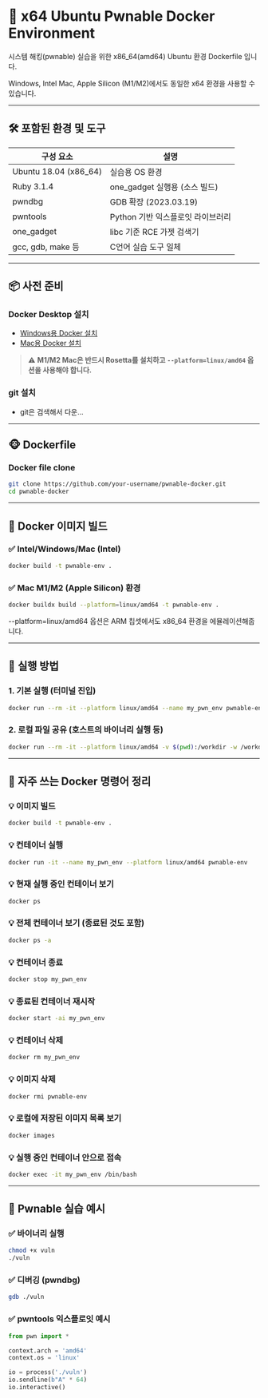 # 🐧 x64 Ubuntu Pwnable Docker Environment

시스템 해킹(pwnable) 실습을 위한 x86_64(amd64) Ubuntu 환경 Dockerfile 입니다.

Windows, Intel Mac, Apple Silicon (M1/M2)에서도 동일한 x64 환경을 사용할 수 있습니다.

---

## 🛠️ 포함된 환경 및 도구

| 구성 요소          | 설명 |
|-------------------|------|
| Ubuntu 18.04 (x86_64) | 실습용 OS 환경 |
| Ruby 3.1.4         | one_gadget 실행용 (소스 빌드) |
| pwndbg             | GDB 확장 (2023.03.19) |
| pwntools           | Python 기반 익스플로잇 라이브러리 |
| one_gadget         | libc 기준 RCE 가젯 검색기 |
| gcc, gdb, make 등  | C언어 실습 도구 일체 |

---

## 📦 사전 준비

### Docker Desktop 설치
- [Windows용 Docker 설치](https://docs.docker.com/desktop/install/windows-install/)
- [Mac용 Docker 설치](https://docs.docker.com/desktop/install/mac-install/)

> ⚠️ **M1/M2 Mac은 반드시 Rosetta를 설치하고 `--platform=linux/amd64` 옵션을 사용해야 합니다.**

### git 설치
- git은 검색해서 다운...

---

## 🐵 Dockerfile

### Docker file clone
```bash
git clone https://github.com/your-username/pwnable-docker.git
cd pwnable-docker
```

---

## 🧪 Docker 이미지 빌드

### ✅ Intel/Windows/Mac (Intel)
```bash
docker build -t pwnable-env .
```

### ✅ Mac M1/M2 (Apple Silicon) 환경
```bash
docker buildx build --platform=linux/amd64 -t pwnable-env .
```
--platform=linux/amd64 옵션은 ARM 칩셋에서도 x86_64 환경을 에뮬레이션해줍니다.

---

## 🧰 실행 방법
### 1. 기본 실행 (터미널 진입)
```bash
docker run --rm -it --platform linux/amd64 --name my_pwn_env pwnable-env
```
### 2. 로컬 파일 공유 (호스트의 바이너리 실행 등)
```bash
docker run --rm -it --platform linux/amd64 -v $(pwd):/workdir -w /workdir pwnable-env
```

---

## 🐚 자주 쓰는 Docker 명령어 정리
### 💡 이미지 빌드
```bash
docker build -t pwnable-env .
```
### 💡 컨테이너 실행
```bash
docker run -it --name my_pwn_env --platform linux/amd64 pwnable-env
```
### 💡 현재 실행 중인 컨테이너 보기
```bash
docker ps
```
### 💡 전체 컨테이너 보기 (종료된 것도 포함)
```bash
docker ps -a
```
### 💡 컨테이너 종료
```bash
docker stop my_pwn_env
```
### 💡 종료된 컨테이너 재시작
```bash
docker start -ai my_pwn_env
```
### 💡 컨테이너 삭제
```bash
docker rm my_pwn_env
```
### 💡 이미지 삭제
```bash
docker rmi pwnable-env
```
### 💡 로컬에 저장된 이미지 목록 보기
```bash
docker images
```
### 💡 실행 중인 컨테이너 안으로 접속
```bash
docker exec -it my_pwn_env /bin/bash
```

---

## 🧪 Pwnable 실습 예시
### ✅ 바이너리 실행
```bash
chmod +x vuln
./vuln
```
### ✅ 디버깅 (pwndbg)
```bash
gdb ./vuln
```
### ✅ pwntools 익스플로잇 예시
```python
from pwn import *

context.arch = 'amd64'
context.os = 'linux'

io = process('./vuln')
io.sendline(b"A" * 64)
io.interactive()
```
